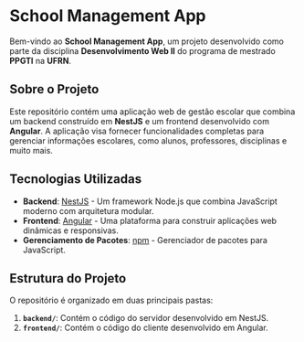 # School Management App

Bem-vindo ao **School Management App**, um projeto desenvolvido como parte da disciplina **Desenvolvimento Web II** do programa de mestrado **PPGTI** na **UFRN**.

## Sobre o Projeto

Este repositório contém uma aplicação web de gestão escolar que combina um backend construído em **NestJS** e um frontend desenvolvido com **Angular**. A aplicação visa fornecer funcionalidades completas para gerenciar informações escolares, como alunos, professores, disciplinas e muito mais.

## Tecnologias Utilizadas

- **Backend**: [NestJS](https://nestjs.com/) - Um framework Node.js que combina JavaScript moderno com arquitetura modular.
- **Frontend**: [Angular](https://angular.io/) - Uma plataforma para construir aplicações web dinâmicas e responsivas.
- **Gerenciamento de Pacotes**: [npm](https://www.npmjs.com/) - Gerenciador de pacotes para JavaScript.

## Estrutura do Projeto

O repositório é organizado em duas principais pastas:

1. **`backend/`**: Contém o código do servidor desenvolvido em NestJS.
2. **`frontend/`**: Contém o código do cliente desenvolvido em Angular.
